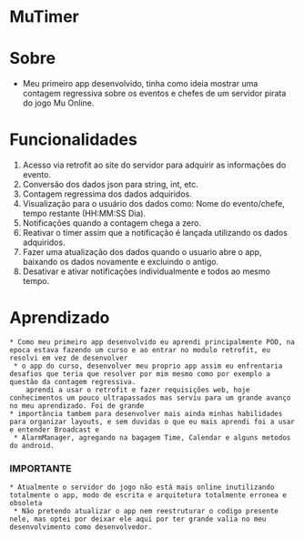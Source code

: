 # **MuTimer**

# **Sobre**

  * Meu primeiro app desenvolvido, tinha como ideia mostrar uma contagem regressiva sobre os eventos e chefes de um servidor pirata do jogo Mu Online.
  
# **Funcionalidades**

  1. Acesso via retrofit ao site do servidor para adquirir as informações do evento.
  2. Conversão dos dados json para string, int, etc.
  3. Contagem regressima dos dados adquiridos.
  4. Visualização para o usuário dos dados como: Nome do evento/chefe, tempo restante (HH:MM:SS Dia).
  5. Notificações quando a contagem chega a zero.
  6. Reativar o timer assim que a notificação é lançada utilizando os dados adquiridos.
  7. Fazer uma atualização dos dados quando o usuario abre o app, baixando os dados novamente e excluindo o antigo.
  8. Desativar e ativar notificações individualmente e todos ao mesmo tempo.
  
# **Aprendizado**
  
    * Como meu primeiro app desenvolvido eu aprendi principalmente POO, na epoca estava fazendo um curso e ao entrar no modulo retrofit, eu resolvi em vez de desenvolver 
     * o app do curso, desenvolver meu proprio app assim eu enfrentaria desafios que teria que resolver por mim mesmo como por exemplo a questão da contagem regressiva.
        aprendi a usar o retrofit e fazer requisições web, hoje conhecimentos um pouco ultrapassados mas serviu para um grande avanço no meu aprendizado. Foi de grande
    * importância tambem para desenvolver mais ainda minhas habilidades para organizar layouts, e sem duvidas o que eu mais aprendi foi a usar e entender Broadcast e
     * AlarmManager, agregando na bagagem Time, Calendar e alguns metodos do android.
          
### **IMPORTANTE** ### 

    * Atualmente o servidor do jogo não está mais online inutilizando totalmente o app, modo de escrita e arquitetura totalmente erronea e obsoleta
     * Não pretendo atualizar o app nem reestruturar o codigo presente nele, mas optei por deixar ele aqui por ter grande valia no meu desenvolvimento como desenvolvedor.
